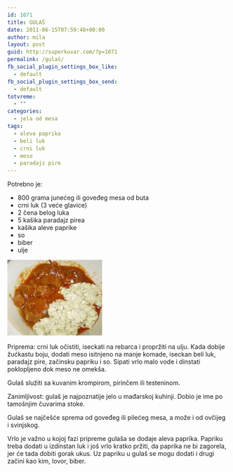 ```yaml
---
id: 1071
title: GULAŠ
date: 2011-06-15T07:59:48+00:00
author: mila
layout: post
guid: http://superkuvar.com/?p=1071
permalink: /gulaš/
fb_social_plugin_settings_box_like:
  - default
fb_social_plugin_settings_box_send:
  - default
totvreme:
  - ""
categories:
  - jela od mesa
tags:
  - aleva paprika
  - beli luk
  - crni luk
  - meso
  - paradajz pire
---
```

Potrebno je:

  * 800 grama junećeg ili goveđeg mesa od buta
  * crni luk (3 veće glavice)
  * 2 čena belog luka
  * 5 kašika paradajz pirea
  * kašika aleve paprike
  * so
  * biber
  * ulje

<img class="alignnone size-full wp-image-1072" title="gulas" src="/wp-content/uploads/2011/06/gulas-e1308124769551.jpg" alt="" width="216" height="172" /> 

Priprema: crni luk očistiti, iseckati na rebarca i propržiti na ulju. Kada dobije žućkastu boju, dodati meso isitnjeno na manje komade, iseckan beli luk, paradajz pire, začinsku papriku i so. Sipati vrlo malo vode i dinstati poklopljeno dok meso ne omekša.

Gulaš služiti sa kuvanim krompirom, pirinčem ili testeninom.

Zanimljivost: gulaš je najpoznatije jelo u mađarskoj kuhinji. Dobio je ime po tamošnjim čuvarima stoke.

Gulaš se najčešće sprema od goveđeg ili pilećeg mesa, a može i od ovčijeg i svinjskog.

Vrlo je važno u kojoj fazi pripreme gulaša se dodaje aleva paprika. Papriku treba dodati u izdinstan luk i još vrlo kratko pržiti, da paprika ne bi zagorela, jer će tada dobiti gorak ukus. Uz papriku u gulaš se mogu dodati i drugi začini kao kim, lovor, biber.